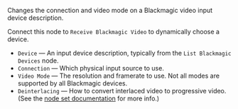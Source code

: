 Changes the connection and video mode on a Blackmagic video input device description.

Connect this node to `Receive Blackmagic Video` to dynamically choose a device.

   - `Device` — An input device description, typically from the `List Blackmagic Devices` node.
   - `Connection` — Which physical input source to use.
   - `Video Mode` — The resolution and framerate to use.  Not all modes are supported by all Blackmagic devices.
   - `Deinterlacing` — How to convert interlaced video to progressive video.  (See the [node set documentation](vuo-nodeset://vuo.blackmagic) for more info.)
